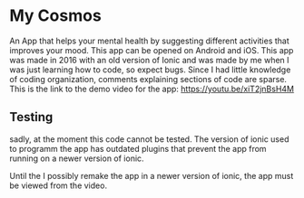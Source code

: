 


# My Cosmos
An App that helps your mental health by suggesting different activities that improves your mood. This app can be opened on Android and iOS. This app was made in 2016 with an old version of Ionic and was made by me when I was just learning how to code, so expect bugs. Since I had little knowledge of coding organization, comments explaining sections of code are sparse. This is the link to the demo video for the app: https://youtu.be/xiT2jnBsH4M

## Testing
sadly, at the moment this code cannot be tested. The version of ionic used to programm the app has outdated plugins that prevent the app from running on a newer version of ionic. 

Until the I possibly remake the app in a newer version of ionic, the app must be viewed from the video. 


